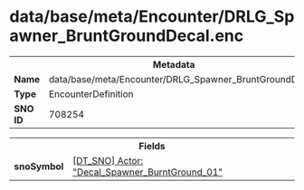 <h1>data/base/meta/Encounter/DRLG_Spawner_BruntGroundDecal.enc</h1><table><tr><th colspan="100%">Metadata</th></tr><tr><td><b>Name</b></td><td>data/base/meta/Encounter/DRLG_Spawner_BruntGroundDecal.enc</td></tr><tr><td><b>Type</b></td><td>EncounterDefinition</td></tr><tr><td><b>SNO ID</b></td><td>708254</td></tr></table>

<table><tr><th colspan="100%">Fields</th></tr><tr><td><b>snoSymbol</b></td><td><a href="..\Actor\Decal_Spawner_BurntGround_01.acr.md">[DT_SNO] Actor: "Decal_Spawner_BurntGround_01"</a></td></tr></table>

